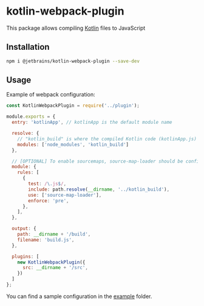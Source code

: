 # kotlin-webpack-plugin

This package allows compiling [Kotlin](https://kotlinlang.org/) files to JavaScript

## Installation

```bash
npm i @jetbrains/kotlin-webpack-plugin --save-dev
```

## Usage

Example of webpack configuration:
```js
const KotlinWebpackPlugin = require('../plugin');

module.exports = {
  entry: 'kotlinApp', // kotlinApp is the default module name

  resolve: {
    // "kotlin_build" is where the compiled Kotlin code (kotlinApp.js) is outputted
    modules: ['node_modules', 'kotlin_build']
  },

  // [OPTIONAL] To enable sourcemaps, source-map-loader should be configured
  module: {
    rules: [
      {
        test: /\.js$/,
        include: path.resolve(__dirname, '../kotlin_build'),
        use: ['source-map-loader'],
        enforce: 'pre',
      },
    ],
  },

  output: {
    path: __dirname + '/build',
    filename: 'build.js',
  },

  plugins: [
    new KotlinWebpackPlugin({
      src: __dirname + '/src',
    })
  ]
};
```

You can find a sample configuration in the [example](./example) folder.